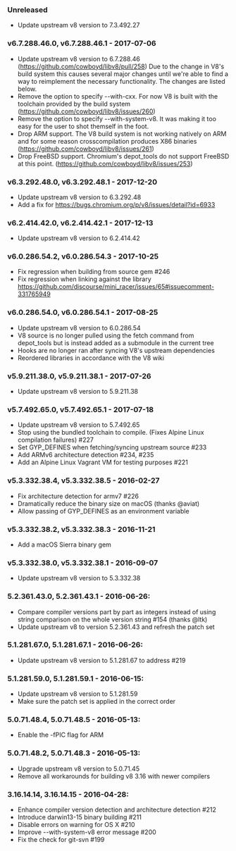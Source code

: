 ### Unreleased

* Update upstream v8 version to 7.3.492.27

### v6.7.288.46.0, v6.7.288.46.1 - 2017-07-06

* Update upstream v8 version to 6.7.288.46 (https://github.com/cowboyd/libv8/pull/258)
  Due to the change in V8's build system this causes several major changes until
  we're able to find a way to reimplement the necessary functionality. The changes
  are listed below.
* Remove the option to specify --with-cxx. For now V8 is built with the
  toolchain provided by the build system (https://github.com/cowboyd/libv8/issues/260)
* Remove the option to specify --with-system-v8. It was making it too easy for
  the user to shot themself in the foot.
* Drop ARM support. The V8 build system is not working natively on ARM and for
  some reason crosscompilation produces X86 binaries
  (https://github.com/cowboyd/libv8/issues/261)
* Drop FreeBSD support. Chromium's depot_tools do not support FreeBSD at this
  point. (https://github.com/cowboyd/libv8/issues/253)

### v6.3.292.48.0, v6.3.292.48.1 - 2017-12-20

* Update upstream v8 version to 6.3.292.48
* Add a fix for https://bugs.chromium.org/p/v8/issues/detail?id=6933

### v6.2.414.42.0, v6.2.414.42.1 - 2017-12-13

* Update upstream v8 version to 6.2.414.42

### v6.0.286.54.2, v6.0.286.54.3 - 2017-10-25

* Fix regression when building from source gem #246
* Fix regression when linking against the library
  https://github.com/discourse/mini_racer/issues/65#issuecomment-331765949

### v6.0.286.54.0, v6.0.286.54.1 - 2017-08-25

* Update upstream v8 version to 6.0.286.54
* V8 source is no longer pulled using the fetch command from depot_tools but is
  instead added as a submodule in the current tree
* Hooks are no longer ran after syncing V8's upstream dependencies
* Reordered libraries in accordance with the V8 wiki

### v5.9.211.38.0, v5.9.211.38.1 - 2017-07-26

* Update upstream v8 version to 5.9.211.38

### v5.7.492.65.0, v5.7.492.65.1 - 2017-07-18

* Update upstream v8 version to 5.7.492.65
* Stop using the bundled toolchain to compile. (Fixes Alpine Linux compilation
  failures) #227
* Set GYP_DEFINES when fetching/syncing upstream source #233
* Add ARMv6 architecture detection #234, #235
* Add an Alpine Linux Vagrant VM for testing purposes #221

### v5.3.332.38.4, v5.3.332.38.5 - 2016-02-27

* Fix architecture detection for armv7 #226
* Dramatically reduce the binary size on macOS (thanks @aviat)
* Allow passing of GYP_DEFINES as an environment variable

### v5.3.332.38.2, v5.3.332.38.3 - 2016-11-21

* Add a macOS Sierra binary gem

### v5.3.332.38.0, v5.3.332.38.1 - 2016-09-07

* Update upstream v8 version to 5.3.332.38

### 5.2.361.43.0, 5.2.361.43.1 - 2016-06-26:

* Compare compiler versions part by part as integers instead of using string
  comparison on the whole version string #154 (thanks @ltk)
* Update upstream v8 to version 5.2.361.43 and refresh the patch set

### 5.1.281.67.0, 5.1.281.67.1 - 2016-06-26:

* Update upstream v8 version to 5.1.281.67 to address #219

### 5.1.281.59.0, 5.1.281.59.1 - 2016-06-15:

* Update upstream v8 version to 5.1.281.59
* Make sure the patch set is applied in the correct order

### 5.0.71.48.4, 5.0.71.48.5 - 2016-05-13:

* Enable the -fPIC flag for ARM

### 5.0.71.48.2, 5.0.71.48.3 - 2016-05-13:

* Upgrade upstream v8 version to 5.0.71.45
* Remove all workarounds for building v8 3.16 with newer compilers

### 3.16.14.14, 3.16.14.15 - 2016-04-28:

* Enhance compiler version detection and architecture detection #212
* Introduce darwin13-15 binary building #211
* Disable errors on warning for OS X #210
* Improve --with-system-v8 error message #200
* Fix the check for git-svn #199
